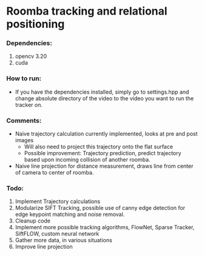 # Roomba tracking and relational positioning

### __Dependencies:__
1. opencv 3.20
2. cuda

### __How to run:__
* If you have the dependencies installed, simply go to settings.hpp and change absolute directory of the video to the video you want to run the tracker on.

### __Comments:__
* Naive trajectory calculation currently implemented, looks at pre and post images
	* Will also need to project this trajectory onto the flat surface
	* Possible improvement: Trajectory prediction, predict trajectory based upon incoming collision of another roomba.
* Naive line projection for distance measurement, draws line from center of camera to center of roomba.

### __Todo:__
1. Implement Trajectory calculations
2. Modularize SIFT Tracking, possible use of canny edge detection for edge keypoint matching and noise removal.
3. Cleanup code
4. Implement more possible tracking algorithms, FlowNet, Sparse Tracker, SiftFLOW, custom neural network
5. Gather more data, in various situations
6. Improve line projection
